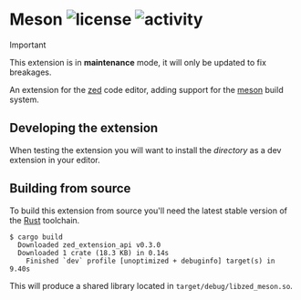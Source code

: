 Meson
![license](https://img.shields.io/github/license/hqnna/zed-meson)
![activity](https://img.shields.io/github/last-commit/hqnna/zed-meson)
================================================================================

> [!IMPORTANT]
> This extension is in **maintenance** mode, it will only be updated to fix breakages.

An extension for the [zed](https://zed.dev) code editor, adding support for the
[meson](https://mesonbuild.com) build system.

## Developing the extension

When testing the extension you will want to install the *directory* as a dev
extension in your editor.

## Building from source

To build this extension from source you'll need the latest stable version of the
[Rust](https://www.rust-lang.org/) toolchain.

```console
$ cargo build
  Downloaded zed_extension_api v0.3.0
  Downloaded 1 crate (18.3 KB) in 0.14s
    Finished `dev` profile [unoptimized + debuginfo] target(s) in 9.40s
```

This will produce a shared library located in `target/debug/libzed_meson.so`.
